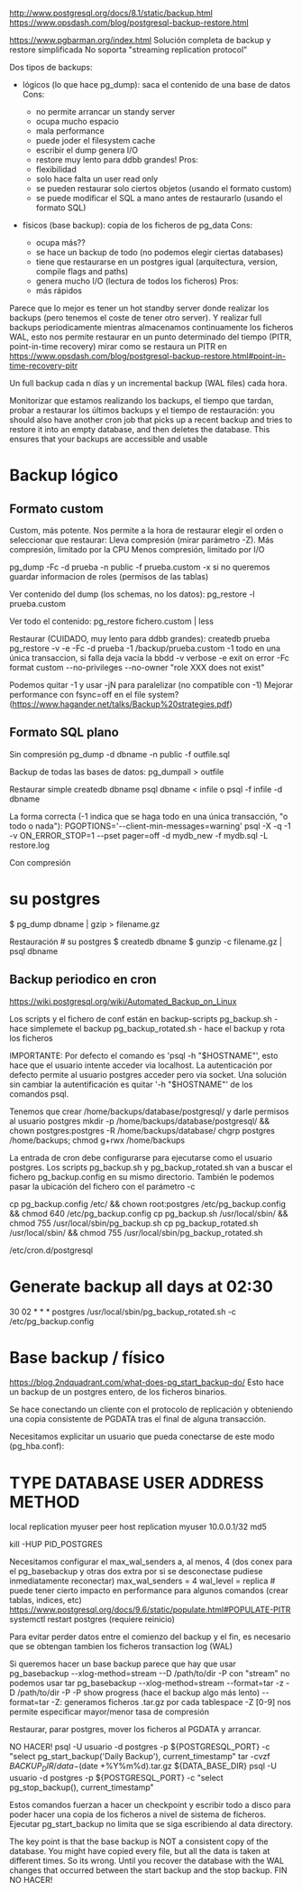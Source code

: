 http://www.postgresql.org/docs/8.1/static/backup.html
https://www.opsdash.com/blog/postgresql-backup-restore.html

https://www.pgbarman.org/index.html
Solución completa de backup y restore simplificada
No soporta "streaming replication protocol"


Dos tipos de backups:
 - lógicos (lo que hace pg_dump): saca el contenido de una base de datos
   Cons:
     - no permite arrancar un standy server
     - ocupa mucho espacio
     - mala performance
     - puede joder el filesystem cache
     - escribir el dump genera I/O
     - restore muy lento para ddbb grandes!
   Pros:
     - flexibilidad
     - solo hace falta un user read only
     - se pueden restaurar solo ciertos objetos (usando el formato custom)
     - se puede modificar el SQL a mano antes de restaurarlo (usando el formato SQL)

 - físicos (base backup): copia de los ficheros de pg_data
   Cons:
     - ocupa más??
     - se hace un backup de todo (no podemos elegir ciertas databases)
     - tiene que restaurarse en un postgres igual (arquitectura, version, compile flags and paths)
     - genera mucho I/O (lectura de todos los ficheros)
   Pros:
     - más rápidos

Parece que lo mejor es tener un hot standby server donde realizar los backups (pero tenemos el coste de tener otro server).
Y realizar full backups periodicamente mientras almacenamos continuamente los ficheros WAL, esto nos permite restaurar en un punto determinado del tiempo (PITR, point-in-time recovery)
  mirar como se restaura un PITR en https://www.opsdash.com/blog/postgresql-backup-restore.html#point-in-time-recovery-pitr

Un full backup cada n días y un incremental backup (WAL files) cada hora.

Monitorizar que estamos realizando los backups, el tiempo que tardan, probar a restaurar los últimos backups y el tiempo de restauración:
  you should also have another cron job that picks up a recent backup and tries to restore it into an empty database, and then deletes the database. This ensures that your backups are accessible and usable


# Backup lógico

## Formato custom
Custom, más potente. Nos permite a la hora de restaurar elegir el orden o seleccionar que restaurar:
Lleva compresión (mirar parámetro -Z).
  Más compresión, limitado por la CPU
  Menos compresión, limitado por I/O

pg_dump -Fc -d prueba -n public -f prueba.custom
  -x si no queremos guardar informacion de roles (permisos de las tablas)

Ver contenido del dump (los schemas, no los datos):
pg_restore -l prueba.custom

Ver todo el contenido:
pg_restore fichero.custom | less

Restaurar (CUIDADO, muy lento para ddbb grandes):
createdb prueba
pg_restore -v -e -Fc -d prueba -1 /backup/prueba.custom
  -1 todo en una única transaccion, si falla deja vacía la bbdd
  -v verbose
  -e exit on error
  -Fc format custom
  --no-privileges --no-owner "role XXX does not exist"

Podemos quitar -1 y usar -jN para paralelizar (no compatible con -1)
Mejorar performance con fsync=off en el file system? (https://www.hagander.net/talks/Backup%20strategies.pdf)


## Formato SQL plano
Sin compresión
  pg_dump -d dbname -n public -f outfile.sql

  Backup de todas las bases de datos:
  pg_dumpall > outfile

Restaurar simple
  createdb dbname
  psql dbname < infile
   o
  psql -f infile -d dbname

La forma correcta (-1 indica que se haga todo en una única transacción, "o todo o nada"):
PGOPTIONS='--client-min-messages=warning' psql -X -q -1 -v ON_ERROR_STOP=1 --pset pager=off -d mydb_new -f mydb.sql -L restore.log


Con compresión
  # su postgres
  $ pg_dump dbname | gzip > filename.gz

  Restauración
    # su postgres
    $ createdb dbname
    $ gunzip -c filename.gz | psql dbname



## Backup periodico en cron
https://wiki.postgresql.org/wiki/Automated_Backup_on_Linux

Los scripts y el fichero de conf están en backup-scripts
pg_backup.sh - hace simplemete el backup
pg_backup_rotated.sh - hace el backup y rota los ficheros

IMPORTANTE:
Por defecto el comando es 'psql -h "$HOSTNAME"', esto hace que el usuario intente acceder via localhost.
La autenticación por defecto permite al usuario postgres acceder pero via socket.
Una solución sin cambiar la autentificación es quitar '-h "$HOSTNAME"' de los comandos psql.

Tenemos que crear /home/backups/database/postgresql/ y darle permisos al usuario postgres
mkdir -p /home/backups/database/postgresql/ && chown postgres:postgres -R /home/backups/database/
chgrp postgres /home/backups; chmod g+rwx /home/backups

La entrada de cron debe configurarse para ejecutarse como el usuario postgres.
Los scripts pg_backup.sh y pg_backup_rotated.sh van a buscar el fichero pg_backup.config en su mismo directorio.
También le podemos pasar la ubicación del fichero con el parámetro -c

cp pg_backup.config /etc/ && chown root:postgres /etc/pg_backup.config && chmod 640 /etc/pg_backup.config
cp pg_backup.sh /usr/local/sbin/ && chmod 755 /usr/local/sbin/pg_backup.sh
cp pg_backup_rotated.sh /usr/local/sbin/ && chmod 755 /usr/local/sbin/pg_backup_rotated.sh

/etc/cron.d/postgresql
# Generate backup all days at 02:30
30 02 * * * postgres /usr/local/sbin/pg_backup_rotated.sh -c /etc/pg_backup.config





# Base backup / físico
https://blog.2ndquadrant.com/what-does-pg_start_backup-do/
Esto hace un backup de un postgres entero, de los ficheros binarios.

Se hace conectando un cliente con el protocolo de replicación y obteniendo una copia consistente de PGDATA tras el final de alguna transacción.

Necesitamos explicitar un usuario que pueda conectarse de este modo (pg_hba.conf):
# TYPE  DATABASE        USER            ADDRESS                 METHOD
local   replication     myuser                                  peer
host    replication     myuser          10.0.0.1/32             md5

kill -HUP PID_POSTGRES


Necesitamos configurar el max_wal_senders a, al menos, 4 (dos conex para el pg_basebackup y otras dos extra por si se desconectase pudiese inmediatamente reconectar)
max_wal_senders = 4
wal_level = replica  # puede tener cierto impacto en performance para algunos comandos (crear tablas, indices, etc) https://www.postgresql.org/docs/9.6/static/populate.html#POPULATE-PITR
systemctl restart postgres (requiere reinicio)

Para evitar perder datos entre el comienzo del backup y el fin, es necesario que se obtengan tambien los ficheros transaction log (WAL)

Si queremos hacer un base backup parece que hay que usar
pg_basebackup --xlog-method=stream --D /path/to/dir -P
  con "stream" no podemos usar tar
pg_basebackup --xlog-method=stream --format=tar -z -D /path/to/dir -P
  -P show progress (hace el backup algo más lento)
  --format=tar -Z: generamos ficheros .tar.gz por cada tablespace
  -Z [0-9] nos permite especificar mayor/menor tasa de compresión

Restaurar, parar postgres, mover los ficheros al PGDATA y arrancar.

NO HACER!
psql -U usuario -d postgres -p ${POSTGRESQL_PORT} -c "select pg_start_backup('Daily Backup'), current_timestamp"
tar -cvzf ${BACKUP_DIR}/data-$(date +%Y%m%d).tar.gz ${DATA_BASE_DIR}
psql -U usuario -d postgres -p ${POSTGRESQL_PORT} -c "select pg_stop_backup(), current_timestamp"

Estos comandos fuerzan a hacer un checkpoint y escribir todo a disco para poder hacer una copia de los ficheros a nivel de sistema de ficheros.
Ejecutar pg_start_backup no limita que se siga escribiendo al data directory.

The key point is that the base backup is NOT a consistent copy of the database. You might have copied every file, but all the data is taken at different times. So its wrong. Until you recover the database with the WAL changes that occurred between the start backup and the stop backup.
FIN NO HACER!
